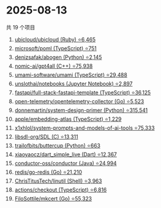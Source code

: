 # 2025-08-13

共 19 个项目

<!-- BEGIN GITHUB -->
<!-- 最后更新时间 2025-08-13 00:12:10 +0800 -->
1. [ubicloud/ubicloud (Ruby) ⭐6,465](https://github.com/ubicloud/ubicloud)
1. [microsoft/poml (TypeScript) ⭐751](https://github.com/microsoft/poml)
1. [denizsafak/abogen (Python) ⭐2,145](https://github.com/denizsafak/abogen)
1. [nomic-ai/gpt4all (C++) ⭐75,938](https://github.com/nomic-ai/gpt4all)
1. [umami-software/umami (TypeScript) ⭐29,488](https://github.com/umami-software/umami)
1. [unslothai/notebooks (Jupyter Notebook) ⭐2,897](https://github.com/unslothai/notebooks)
1. [fastapi/full-stack-fastapi-template (TypeScript) ⭐36,125](https://github.com/fastapi/full-stack-fastapi-template)
1. [open-telemetry/opentelemetry-collector (Go) ⭐5,523](https://github.com/open-telemetry/opentelemetry-collector)
1. [donnemartin/system-design-primer (Python) ⭐315,541](https://github.com/donnemartin/system-design-primer)
1. [apple/embedding-atlas (TypeScript) ⭐1,229](https://github.com/apple/embedding-atlas)
1. [x1xhlol/system-prompts-and-models-of-ai-tools ⭐75,333](https://github.com/x1xhlol/system-prompts-and-models-of-ai-tools)
1. [libsdl-org/SDL (C) ⭐13,311](https://github.com/libsdl-org/SDL)
1. [trailofbits/buttercup (Python) ⭐663](https://github.com/trailofbits/buttercup)
1. [xiaoyaocz/dart_simple_live (Dart) ⭐12,367](https://github.com/xiaoyaocz/dart_simple_live)
1. [conductor-oss/conductor (Java) ⭐24,994](https://github.com/conductor-oss/conductor)
1. [redis/go-redis (Go) ⭐21,210](https://github.com/redis/go-redis)
1. [ChrisTitusTech/linutil (Shell) ⭐3,963](https://github.com/ChrisTitusTech/linutil)
1. [actions/checkout (TypeScript) ⭐6,816](https://github.com/actions/checkout)
1. [FiloSottile/mkcert (Go) ⭐55,323](https://github.com/FiloSottile/mkcert)
<!-- END GITHUB -->